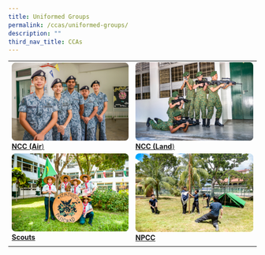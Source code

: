 ```yaml
---
title: Uniformed Groups
permalink: /ccas/uniformed-groups/
description: ""
third_nav_title: CCAs
---
```


|||
|-----|-----|
|<a href="/cca/Uniformed-Groups/ncc-air/"><img src="/images/Updated%20photos%20for%20CCA/ncc-air.png"></a>[**NCC (Air**)](/cca/Uniformed-Groups/ncc-air/) | <a href="/cca/Uniformed-Groups/ncc-land/"><img src="/images/Updated%20photos%20for%20CCA/ncc%20land.png"></a>[**NCC (Land**)](/cca/Uniformed-Groups/ncc-land/)| 
|<a href="/cca/Uniformed-Groups/scouts/"><img src="/images/Updated%20photos%20for%20CCA/scouts.png"></a>[**Scouts**](/cca/Uniformed-Groups/scouts/) | <a href="/cca/Uniformed-Groups/npcc/"><img src="/images/Updated%20photos%20for%20CCA/npcc2020.png"></a>[**NPCC**](/cca/Uniformed-Groups/npcc/)|
||||